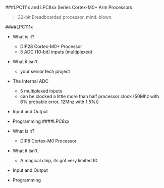 ###LPC111x and LPC8xx Series Cortex-M0+ Arm Processors
> 32-bit Breadboarded processor. mind. blown.

####LPC111x
* What is it?
    * DIP28 Cortex-M0+ Processor
    * 5 ADC (10-bit) inputs (multiplexed)
    
* What it isn't.
    * your senior tech project

* The Internal ADC
    * 5 multiplexed inputs
    * can be clocked a little more than half processor clock (50Mhz with 6% probable error, 12Mhz with 1.5%))

* Input and Output

* Programming
####LPC8xx
* What is it?
    * DIP8 Cortex-M0 Processor

* What it isn't.
    * A magical chip, its got very limited IO

* Input and Output

* Programming
